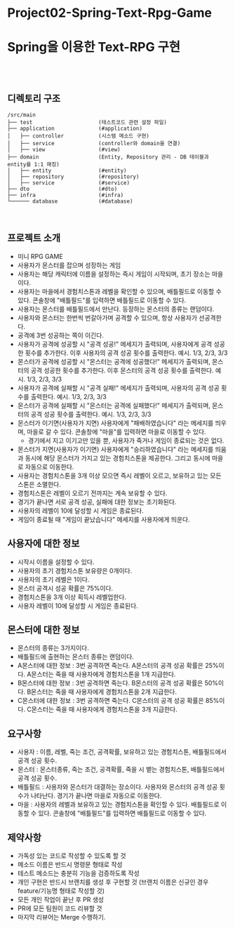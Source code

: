 # Project02-Spring-Text-Rpg-Game

# Spring을 이용한 Text-RPG 구현

<br/><br/>

## 디렉토리 구조
```
/src/main
├── test                     (테스트코드 관련 설정 파일)
├── application              (#application)
│   ├── controller           (시스템 메소드 구현)
│   ├── service              (controller와 domain을 연결)
│   ├── view                 (#view)
├── domain                   (Entity, Repository 관리 - DB 테이블과 entity를 1:1 매칭)
│   ├── entity               (#entity)
│   ├── repository           (#repository)
│   ├── service              (#service)
├── dto                      (#dto)
├── infra                    (#infra)
└────── database             (#database)

``` 
<br/>

## 프로젝트 소개
- 미니 RPG GAME
- 사용자가 몬스터를 잡으며 성장하는 게임
- 사용자는 해당 캐릭터에 이름을 설정하는 즉시 게임이 시작되며, 초기 장소는 마을이다.
- 사용자는 마을에서 경험치스톤과 레벨을 확인할 수 있으며, 배틀필드로 이동할 수 있다. 콘솔창에 "배틀필드"를 입력하면 배틀필드로 이동할 수 있다.
- 사용자는 몬스터를 배틀필드에서 만난다. 등장하는 몬스터의 종류는 랜덤이다.
- 사용자와 몬스터는 한번씩 번갈아가며 공격할 수 있으며, 항상 사용자가 선공격한다.
- 공격에 3번 성공하는 쪽이 이긴다.
- 사용자가 공격에 성공할 시 "공격 성공!" 메세지가 출력되며, 사용자에게 공격 성공한 횟수를 추가한다. 이후 사용자의 공격 성공 횟수를 출력한다. 예시. 1/3, 2/3, 3/3
- 몬스터가 공격에 성공할 시 "몬스터는 공격에 성공했다!" 메세지가 출력되며, 몬스터의 공격 성공한 횟수를 추가한다.  이후 몬스터의 공격 성공 횟수를 출력한다. 예시. 1/3, 2/3, 3/3
- 사용자가 공격에 실패할 시 "공격 실패!" 메세지가 출력되며, 사용자의 공격 성공 횟수를 출력한다. 예시. 1/3, 2/3, 3/3
- 몬스터가 공격에 실패할 시 "몬스터는 공격에 실패했다!" 메세지가 출력되며, 몬스터의 공격 성공 횟수를 출력한다. 예시. 1/3, 2/3, 3/3
- 몬스터가 이기면(사용자가 지면) 사용자에게 "패배하였습니다" 라는 메세지를 띄우며, 마을로 갈 수 있다. 콘솔창에 "마을"를 입력하면 마을로 이동할 수 있다.
    -  경기에서 지고 이기고만 있을 뿐, 사용자가 죽거나 게임이 종료되는 것은 없다.
- 몬스터가 지면(사용자가 이기면) 사용자에게 "승리하였습니다" 라는 메세지를 띄움과 동시에 해당 몬스터가 가지고 있는 경험치스톤을 제공한다. 그리고 동시에 마을로 자동으로 이동한다.
- 사용자는 경험치스톤을 3개 이상 모으면 즉시 레벨이 오르고, 보유하고 있는 모든 스톤은 소멸한다.
- 경험치스톤은 레벨이 오르기 전까지는 계속 보유할 수 있다.
- 경기가 끝나면 서로 공격 성공, 실패에 대한 정보는 초기화된다.
- 사용자의 레벨이 10에 달성할 시 게임은 종료된다.
- 게임이 종료될 때 "게임이 끝났습니다" 메세지를 사용자에게 띄운다.


## 사용자에 대한 정보
- 시작시 이름을 설정할 수 있다.
- 사용자의 초기 경험치스톤 보유량은 0개이다.
- 사용자의 초기 레벨은 1이다.
- 몬스터 공격시 성공 확률은 75%이다.
- 경험치스톤을 3개 이상 획득시 레벨업한다.
- 사용자 레벨이 10에 달성할 시 게임은 종료된다.


## 몬스터에 대한 정보
- 몬스터의 종류는 3가지이다.
- 배틀필드에 출현하는 몬스터 종류는 랜덤이다.
- A몬스터에 대한 정보 : 3번 공격하면 죽는다. A몬스터의 공격 성공 확률은 25%이다. A몬스터는 죽을 때 사용자에게 경험치스톤을 1개 지급한다.
- B몬스터에 대한 정보 : 3번 공격하면 죽는다. B몬스터의 공격 성공 확률은 50%이다. B몬스터는 죽을 때 사용자에게 경험치스톤을 2개 지급한다.
- C몬스터에 대한 정보 : 3번 공격하면 죽는다. C몬스터의 공격 성공 확률은 85%이다. C몬스터는 죽을 때 사용자에게 경험치스톤을 3개 지급한다.


## 요구사항
- 사용자 : 이름, 레벨, 죽는 조건, 공격확률, 보유하고 있는 경험치스톤, 배틀필드에서 공격 성공 횟수.
- 몬스터 : 몬스터종류, 죽는 조건, 공격확률, 죽을 시 뱉는 경험치스톤, 배틀필드에서 공격 성공 횟수.
- 배틀필드 : 사용자와 몬스터가 대결하는 장소이다. 사용자와 몬스터의 공격 성공 횟수가 나타난다. 경기가 끝나면 마을로 자동으로 이동한다.
- 마을 : 사용자의 레벨과 보유하고 있는 경험치스톤을 확인할 수 있다. 배틀필드로 이동할 수 있다. 콘솔창에 "배틀필드"를 입력하면 배틀필드로 이동할 수 있다.


## 제약사항
- 가독성 있는 코드로 작성할 수 있도록 할 것
- 메소드 이름은 반드시 명령문 형태로 작성
- 테스트 메소드는 충분히 기능을 검증하도록 작성
- 개인 구현은 반드시 브랜치를 생성 후 구현할 것
  (브랜치 이름은 신규인 경우 feature/기능명 형태로 작성할 것)
- 모든 개인 작업이 끝난 후 PR 생성
- PR에 모든 팀원이 코드 리뷰할 것
- 마지막 리뷰어는 Merge 수행하기.
